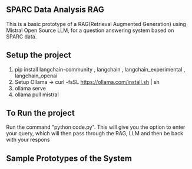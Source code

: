 ## SPARC Data Analysis RAG
This is a basic prototype of a RAG(Retrieval Augmented Generation) using Mistral Open Source LLM, for a question answering system based on SPARC data.

## Setup the project
1) pip install langchain-community , langchain , langchain_experimental , langchain_openai
2) Setup Ollama -> curl -fsSL https://ollama.com/install.sh | sh
3) ollama serve
4) ollama pull mistral

## To Run the project
Run the command "python code.py". This will give you the option to enter your query, which will then pass through the RAG, LLM and then be back with your respons

## Sample Prototypes of the System
